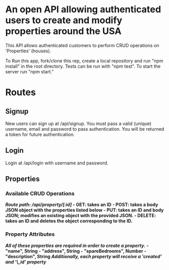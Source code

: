 <title>Property Tracker v0.1</title>
<h1>An open API allowing authenticated users to create and modify properties around the USA</h1>


This API allows authenticated customers to perform CRUD operations on 'Properties' (houses).

To Run this app, fork/clone this rep, create a local repository and run "npm install" in the root directory. Tests can be run with "npm test". To start the server run "npm start."

<h1>Routes</h1>
<h2>Signup</h2>
New users can sign up at /api/signup. You must pass a valid (unique) username, email and password to pass authentication. You will be returned a token for future authentication.

<h2>Login</h2>
Login at /api/login with username and password.

<h2>Properties </h2>
<h3>Available CRUD Operations</h3>
<strong><em>Route path: /api/property/[:id]</em><strong>
- GET: takes an ID
- POST: takes a body JSON object with the properties listed below
- PUT: takes an ID and body JSON; modifies an existing object with the provided JSON.
- DELETE: takes an ID and deletes the object corresponding to the ID.

<h3>Property Attributes</h3>
<em>All of these properties are required in order to create a property.</em>
- "name", String
- "address", String
- "spareBedrooms", Number
- "description", String
<em>Additionally, each property will receive a 'created' and '\_id' property</em>
